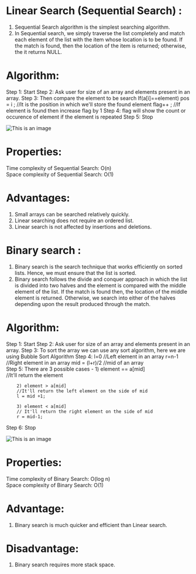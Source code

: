 # Linear Search (Sequential Search) :
1. Sequential Search algorithm is the simplest searching algorithm. 
2. In Sequential search, we simply traverse the list completely and match each element of the list with the item whose location is to be found. If the match is found, then the location of the item is returned; otherwise, the it returns NULL.

# Algorithm:

Step 1: Start
Step 2: Ask user for size of an array and elements present in an array.
Step 3: Then compare the element to be search
        If(a[i]==element)
		pos = i ; //It is the position in which we'll store the found element
		flag++ ; //If element is found then increase flag by 1
Step 4: flag will show the count or occurence of element if the 
        element is repeated
Step 5: Stop

![This is an image](https://media.geeksforgeeks.org/wp-content/cdn-uploads/Linear-Search.png)

# Properties:
Time complexity of Sequential Search: O(n)\
Space complexity of Sequential Search: O(1)

# Advantages:
1. Small arrays can be searched relatively quickly. 
2. Linear searching does not require an ordered list.
3. Linear search is not affected by insertions and deletions.

# Binary search :
1. Binary search is the search technique that works efficiently on sorted lists. Hence, we must ensure that the list is sorted. 
2. Binary search follows the divide and conquer approach in which the list is divided into two halves and the element is compared with the middle element of the list. If the match is found then, the location of the middle element is returned. Otherwise, we search into either of the halves depending upon the result produced through the match.

# Algorithm:

Step 1: Start
Step 2: Ask user for size of an array and elements present in an array.
Step 3: To sort the array we can use any sort algorithm, here we are 
        using Bubble Sort Algorithm
Step 4: l=0  //Left element in an array 
        r=n-1 //Right element in an array
		mid = (l+r)/2  //mid of an array                           
Step 5: There are 3 possible cases -
        1) element == a[mid]  
		//It'll return the element

        2) element > a[mid]  
		//It'll return the left element on the side of mid
		l = mid +1;

        3) element < a[mid] 
		// It'll return the right element on the side of mid
		r = mid-1;
Step 6: Stop

![This is an image](https://media.geeksforgeeks.org/wp-content/uploads/20220309171621/BinarySearch.png)
     
# Properties:
Time complexity of Binary Search: O(log n)\
Space complexity of Binary Search: O(1)

# Advantage:
1. Binary search is much quicker and efficient than Linear search.

# Disadvantage:
1. Binary search requires more stack space.